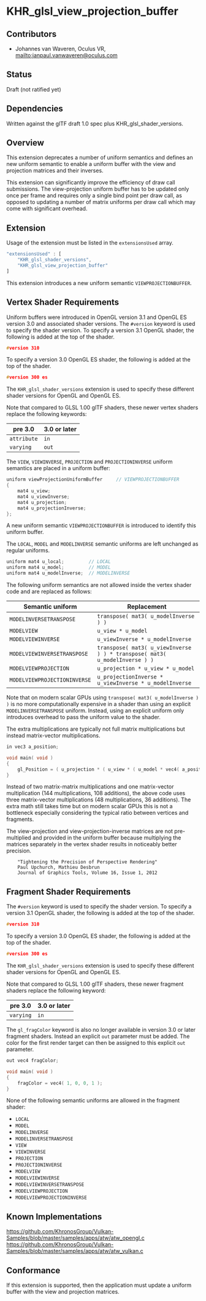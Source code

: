 # KHR\_glsl\_view\_projection\_buffer

## Contributors

* Johannes van Waveren, Oculus VR, <mailto:janpaul.vanwaveren@oculus.com>

## Status

Draft (not ratified yet)

## Dependencies

Written against the glTF draft 1.0 spec plus KHR_glsl_shader_versions.

## Overview

This extension deprecates a number of uniform semantics and defines an new uniform semantic
to enable a uniform buffer with the view and projection matrices and their inverses.

This extension can significantly improve the efficiency of draw call submissions.
The view-projection uniform buffer has to be updated only once per frame and requires only
a single bind point per draw call, as opposed to updating a number of matrix uniforms per
draw call which may come with significant overhead.

## Extension

Usage of the extension must be listed in the `extensionsUsed` array.

```javascript
"extensionsUsed" : [
    "KHR_glsl_shader_versions",
    "KHR_glsl_view_projection_buffer"
]
```

This extension introduces a new uniform semantic `VIEWPROJECTIONBUFFER`.

## Vertex Shader Requirements

Uniform buffers were introduced in OpenGL version 3.1 and OpenGL ES version 3.0 and associated shader versions.
The `#version` keyword is used to specify the shader version.
To specify a version 3.1 OpenGL shader, the following is added at the top of the shader.

```C
#version 310
```

To specify a version 3.0 OpenGL ES shader, the following is added at the top of the shader.

```C
#version 300 es
```

The `KHR_glsl_shader_versions` extension is used to specify these different shader versions for OpenGL and OpenGL ES.

Note that compared to GLSL 1.00 glTF shaders, these newer vertex shaders replace the following keywords:

pre 3.0     | 3.0 or later
------------|---------------------
`attribute` | `in`
`varying`   | `out`

The `VIEW`, `VIEWINVERSE`, `PROJECTION` and `PROJECTIONINVERSE` uniform semantics are placed in a uniform buffer:

```C
uniform viewProjectionUniformBuffer     // VIEWPROJECTIONBUFFER
{
	mat4 u_view;
	mat4 u_viewInverse;
	mat4 u_projection;
	mat4 u_projectionInverse;
};
```

A new uniform semantic `VIEWPROJECTIONBUFFER` is introduced to identify this uniform buffer.

The `LOCAL`, `MODEL` and `MODELINVERSE` semantic uniforms are left unchanged as regular uniforms.

```C
uniform mat4 u_local;         // LOCAL
uniform mat4 u_model;         // MODEL
uniform mat4 u_modelInverse;  // MODELINVERSE
```

The following uniform semantics are not allowed inside the vertex shader code and are replaced as follows:

Semantic uniform             | Replacement
-----------------------------|-------------------------------------
`MODELINVERSETRANSPOSE`      | `transpose( mat3( u_modelInverse ) )`
`MODELVIEW`                  | `u_view * u_model`
`MODELVIEWINVERSE`           | `u_viewInverse * u_modelInverse`
`MODELVIEWINVERSETRANSPOSE`  | `transpose( mat3( u_viewInverse ) ) * transpose( mat3( u_modelInverse ) )`
`MODELVIEWPROJECTION`        | `u_projection * u_view * u_model`
`MODELVIEWPROJECTIONINVERSE` | `u_projectionInverse * u_viewInverse * u_modelInverse`

Note that on modern scalar GPUs using `transpose( mat3( u_modelInverse ) )` is no more computationally expensive in
a shader than using an explicit `MODELINVERSETRANSPOSE` uniform. Instead, using an explicit uniform
only introduces overhead to pass the uniform value to the shader.

The extra multiplications are typically not full matrix multiplications but instead matrix-vector multiplications.

```C
in vec3 a_position;

void main( void )
{
    gl_Position = ( u_projection * ( u_view * ( u_model * vec4( a_position, 1.0 ) ) ) );
}
```

Instead of two matrix-matrix multiplications and one matrix-vector multiplication (144 multiplications, 108 additions),
the above code uses three matrix-vector multiplications (48 multiplications, 36 additions). The extra math still takes
time but on modern scalar GPUs this is not a bottleneck especially considering the typical ratio between vertices and fragments.

The view-projection and view-projection-inverse matrices are not pre-multiplied and provided in the uniform buffer because
multiplying the matrices separately in the vertex shader results in noticeably better precision.

```
	"Tightening the Precision of Perspective Rendering"
	Paul Upchurch, Mathieu Desbrun
	Journal of Graphics Tools, Volume 16, Issue 1, 2012
```

## Fragment Shader Requirements

The `#version` keyword is used to specify the shader version.
To specify a version 3.1 OpenGL shader, the following is added at the top of the shader.

```C
#version 310
```

To specify a version 3.0 OpenGL ES shader, the following is added at the top of the shader.

```C
#version 300 es
```

The `KHR_glsl_shader_versions` extension is used to specify these different shader versions for OpenGL and OpenGL ES.

Note that compared to GLSL 1.00 glTF shaders, these newer fragment shaders replace the following keyword:

pre 3.0     | 3.0 or later
------------|---------------------
`varying`   | `in`

The `gl_fragColor` keyword is also no longer available in version 3.0 or later fragment shaders.
Instead an explicit `out` parameter must be added.
The color for the first render target can then be assigned to this explicit `out` parameter.

```C
out vec4 fragColor;

void main( void )
{
    fragColor = vec4( 1, 0, 0, 1 );
}
```

None of the following semantic uniforms are allowed in the fragment shader:

- `LOCAL`
- `MODEL`
- `MODELINVERSE`
- `MODELINVERSETRANSPOSE`
- `VIEW`
- `VIEWINVERSE`
- `PROJECTION`
- `PROJECTIONINVERSE`
- `MODELVIEW`
- `MODELVIEWINVERSE`
- `MODELVIEWINVERSETRANSPOSE`
- `MODELVIEWPROJECTION`
- `MODELVIEWPROJECTIONINVERSE`

## Known Implementations

https://github.com/KhronosGroup/Vulkan-Samples/blob/master/samples/apps/atw/atw_opengl.c
https://github.com/KhronosGroup/Vulkan-Samples/blob/master/samples/apps/atw/atw_vulkan.c

## Conformance

If this extension is supported, then the application must update a uniform buffer with
the view and projection matrices.
